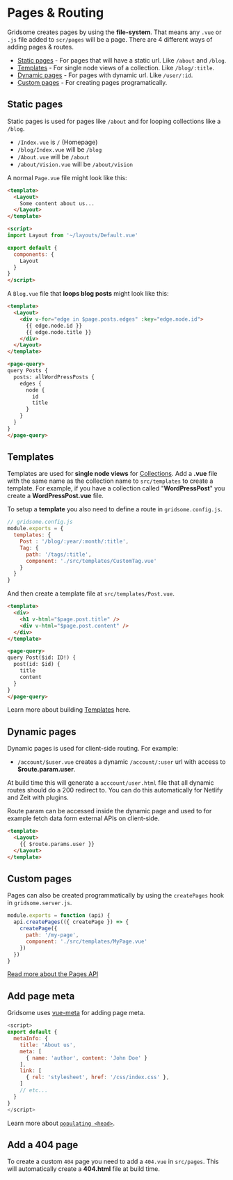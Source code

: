 # Pages & Routing
Gridsome creates pages by using the **file-system**. That means any `.vue` or `.js` file added to `scr/pages` will be a page. There are 4 different ways of adding pages & routes.

- [Static pages](#static-pages) - For pages that will have a static url. Like `/about` and `/blog`.
- [Templates](#templates) - For single node views of a collection. Like `/blog/:title`.
- [Dynamic pages](#dynamic-pages) - For pages with dynamic url. Like `/user/:id`.
- [Custom pages](#custom-pages) - For creating pages programatically.

## Static pages
Static pages is used for pages like `/about` and for looping collections like a `/blog`.

- `/Index.vue` is `/` (Homepage)
- `/blog/Index.vue` will be `/blog`
- `/About.vue` will be `/about`
- `/about/Vision.vue` will be `/about/vision`

A normal `Page.vue` file might look like this:

```html
<template>
  <Layout>
    Some content about us...
  </Layout>
</template>

<script>
import Layout from '~/layouts/Default.vue'

export default {
  components: {
    Layout
  }
}
</script>
```

A `Blog.vue` file that **loops blog posts** might look like this:

```html
<template>
  <Layout>
    <div v-for="edge in $page.posts.edges" :key="edge.node.id">
      {{ edge.node.id }}
      {{ edge.node.title }}
    </div>    
  </Layout>
</template>

<page-query>
query Posts {
  posts: allWordPressPosts {
    edges {
      node { 
        id
        title
      }
    }
  }
}
</page-query>
```


## Templates

Templates are used for **single node views** for [Collections](/docs/collections). Add a **.vue** file with the same name as the collection name to `src/templates` to create a template. For example, if you have a collection called "**WordPressPost**" you create a **WordPressPost.vue** file.

To setup a **template** you also need to define a route in `gridsome.config.js`.

```js
// gridsome.config.js
module.exports = {
  templates: {
    Post : '/blog/:year/:month/:title',
    Tag: {
      path: '/tags/:title',
      component: './src/templates/CustomTag.vue'
    }
  }
}
```

And then create a template file at `src/templates/Post.vue`.

```html
<template>
  <div>
    <h1 v-html="$page.post.title" />
    <div v-html="$page.post.content" />
  </div>
</template>

<page-query>
query Post($id: ID!) {
  post(id: $id) {
    title
    content
  }
}
</page-query>
```

Learn more about building [Templates](/docs/templates) here.


## Dynamic pages
Dynamic pages is used for client-side routing. For example:

- `/account/$user.vue` creates a dynamic `/account/:user` url with access to **$route.param.user**.

At build time this will generate a `acccount/user.html` file that all dynamic routes should do a 200 redirect to. You can do this automatically for Netlify and Zeit with plugins.

Route param can be accessed inside the dynamic page and used to for example fetch data form external APIs on client-side.
```html
<template>
  <Layout>
    {{ $route.params.user }}
  </Layout>
</template>

```

## Custom pages

Pages can also be created programmatically by using the `createPages` hook in `gridsome.server.js`.

```js
module.exports = function (api) {
  api.createPages(({ createPage }) => {
    createPage({
      path: '/my-page',
      component: './src/templates/MyPage.vue'
    })
  })
}
```
[Read more about the Pages API](/docs/pages-api)


## Add page meta
Gridsome uses [vue-meta](https://github.com/nuxt/vue-meta) for adding page meta.

```js
<script>
export default {
  metaInfo: {
    title: 'About us',
    meta: [
      { name: 'author', content: 'John Doe' }
    ],
    link: [
      { rel: 'stylesheet', href: '/css/index.css' },
    ]
    // etc...
  }
}
</script>
```

Learn more about [`populating <head>`](/docs/head).


## Add a 404 page
To create a custom `404` page you need to add a `404.vue` in `src/pages`. This will automatically create a **404.html** file at build time.
